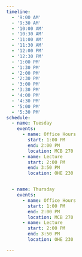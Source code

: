 ```yaml
---
timeline:
  - '9:00 AM'
  - '9:30 AM'
  - '10:00 AM'
  - '10:30 AM'
  - '11:00 AM'
  - '11:30 AM'
  - '12:00 PM'
  - '12:30 PM'
  - '1:00 PM'
  - '1:30 PM'
  - '2:00 PM'
  - '2:30 PM'
  - '3:00 PM'
  - '3:30 PM'
  - '4:00 PM'
  - '4:30 PM'
  - '5:00 PM'
  - '5:30 PM'
schedule:
  - name: Tuesday
    events:
      - name: Office Hours
        start: 1:00 PM
        end: 2:00 PM
        location: MCB 270 
      - name: Lecture
        start: 2:00 PM
        end: 3:50 PM
        location: OHE 230


  - name: Thursday
    events:
      - name: Office Hours
        start: 1:00 PM
        end: 2:00 PM
        location: MCB 270 
      - name: Lecture
        start: 2:00 PM
        end: 3:50 PM
        location: OHE 230

---
```

